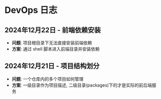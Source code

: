 # DevOps 日志

## 2024年12月22日 - 前端依赖安装

- **问题**: 项目根目录下无法直接安装前端依赖
- **方案**: 通过 shell 脚本进入前端目录并安装依赖

## 2024年12月21日 - 项目结构划分

- **问题**: 一个仓库内的多个项目如何管理
- **方案**: 一级目录作为项目描述, 二级目录(packages)下的才是实际的前后端服务
